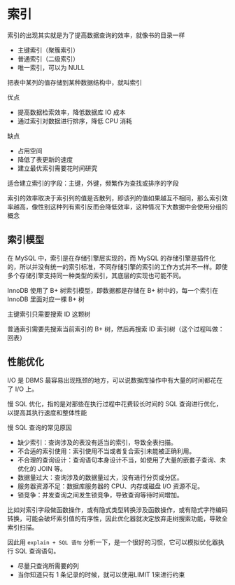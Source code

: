 # 索引

索引的出现其实就是为了提高数据查询的效率，就像书的目录一样

- 主键索引（聚簇索引）
- 普通索引（二级索引）
- 唯一索引，可以为 NULL

把表中某列的值存储到某种数据结构中，就叫索引

优点

- 提高数据检索效率，降低数据库 IO 成本
- 通过索引对数据进行排序，降低 CPU 消耗

缺点

- 占用空间
- 降低了表更新的速度
- 建立最优索引需要花时间研究

适合建立索引的字段：主键，外键，频繁作为查找或排序的字段

索引的效率取决于索引列的值是否散列，即该列的值如果越互不相同，那么索引效率越高，像性别这种列有索引反而会降低效率，这种情况下大数据中会使用分组的概念

## 索引模型

在 MySQL 中，索引是在存储引擎层实现的，而 MySQL 的存储引擎是插件化的，所以并没有统一的索引标准，不同存储引擎的索引的工作方式并不一样。即使多个存储引擎支持同一种类型的索引，其底层的实现也可能不同。

InnoDB 使用了 B+ 树索引模型，即数据都是存储在 B+ 树中的，每一个索引在 InnoDB 里面对应一棵 B+ 树

主键索引只需要搜索 ID 这颗树

普通索引需要先搜索当前索引的 B+ 树，然后再搜索 ID 索引树（这个过程叫做：回表）

## 性能优化

I/O 是 DBMS 最容易出现瓶颈的地方，可以说数据库操作中有大量的时间都花在了 I/O 上。

慢 SQL 优化，指的是对那些在执行过程中花费较长时间的 SQL 查询进行优化，以提高其执行速度和整体性能

慢 SQL 查询的常见原因

- 缺少索引：查询涉及的表没有适当的索引，导致全表扫描。
- 不合适的索引使用：索引使用不当或者复合索引未能被正确利用。
- 不合理的查询设计：查询语句本身设计不当，如使用了大量的嵌套子查询、未优化的 JOIN 等。
- 数据量过大：查询涉及的数据量过大，没有进行分页或分区。
- 服务器资源不足：数据库服务器的 CPU、内存或磁盘 I/O 资源不足。
- 锁竞争：并发查询之间发生锁竞争，导致查询等待时间增加。

比如对索引字段做函数操作，或有隐式类型转换涉及函数操作，或有隐式字符编码转换，可能会破坏索引值的有序性，因此优化器就决定放弃走树搜索功能，导致全索引扫描。

因此用 `explain + SQL 语句` 分析一下，是一个很好的习惯，它可以模拟优化器执行 SQL 查询语句。

- 尽量只查询所需要的列
- 当你知道只有 1 条记录的时候，就可以使用LIMIT 1来进行约束

